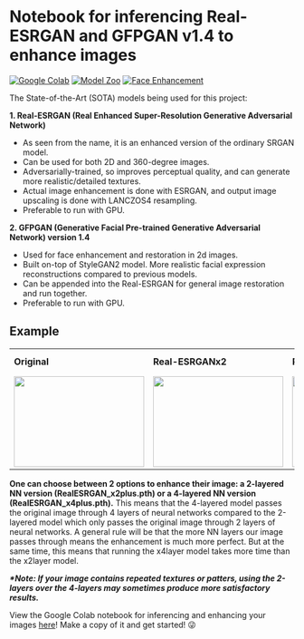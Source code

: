 # Notebook for inferencing Real-ESRGAN and GFPGAN v1.4 to enhance images
[![Google Colab](https://img.shields.io/badge/Google%20Colab-Notebook-34A853?style=flat-square&logo=googlecolab&logoColor=white)](https://colab.research.google.com/drive/1jchSitQtj7c3g9wJDdqOVaXK-WVNPJjm?usp=sharing)
[![Model Zoo](https://img.shields.io/badge/Model%20Zoo-Real%20ESRGAN-blue?style=flat-square&logo=github&logoColor=white)](https://github.com/xinntao/Real-ESRGAN/blob/master/docs/model_zoo.md)
[![Face Enhancement](https://img.shields.io/badge/Face%20Enhancement-GFPGAN-red?style=flat-square&logo=github&logoColor=white)](https://github.com/TencentARC/GFPGAN)

The State-of-the-Art (SOTA) models being used for this project:

**1. Real-ESRGAN (Real Enhanced Super-Resolution Generative Adversarial Network)**
  * As seen from the name, it is an enhanced version of the ordinary SRGAN model.
  * Can be used for both 2D and 360-degree images.
  * Adversarially-trained, so improves perceptual quality, and can generate more realistic/detailed textures.
  * Actual image enhancement is done with ESRGAN, and output image upscaling is done with LANCZOS4 resampling.
  * Preferable to run with GPU.

**2. GFPGAN (Generative Facial Pre-trained Generative Adversarial Network) version 1.4**
  * Used for face enhancement and restoration in 2d images.
  * Built on-top of StyleGAN2 model. More realistic facial expression reconstructions compared to previous models.
  * Can be appended into the Real-ESRGAN for general image restoration and run together.
  * Preferable to run with GPU.

## Example

<table align="center">
 <tr>
  <td><b>Original</b></td>
  <td><b>Real-ESRGANx2</b></td>
  <td><b>Real-ESRGANx4</b></td>
  <td><b>Real-ESRGANx4 +<br>GFPGAN Face Enhancement</b></td>
 </tr>
 <tr>
  <td><img src="https://github.com/KVignesh122/image-enhancement/assets/55841532/906326e1-1526-444b-ab8f-0a38cded1c09" width=230 height=160)></td>
  <td><img src="https://github.com/KVignesh122/image-enhancement/assets/55841532/ff2a9d6a-b0bd-4ab3-a696-54ab5d672883" width=230 height=160)></td>
  <td><img src="https://github.com/KVignesh122/image-enhancement/assets/55841532/265eca15-d209-41ae-a270-c225fa9ab0f6" width=230 height=160)></td>
  <td><img src="https://github.com/KVignesh122/image-enhancement/assets/55841532/83d297fd-35f2-4bea-9756-bb77dd5caed8" width=230 height=160)></td>
 </tr>
</table>

**One can choose between 2 options to enhance their image: a 2-layered NN version (RealESRGAN_x2plus.pth) or a 4-layered NN version (RealESRGAN_x4plus.pth).** This means that the 4-layered model passes the original image through 4 layers of neural networks compared to the 2-layered model which only passes the original image through 2 layers of neural networks. A general rule will be that the more NN layers our image passes through means the enhancement is much more perfect. But at the same time, this means that running the x4layer model takes more time than the x2layer model.

**_*Note: If your image contains repeated textures or patters, using the 2-layers over the 4-layers may sometimes produce more satisfactory results._**

View the Google Colab notebook for inferencing and enhancing your images [here](https://colab.research.google.com/drive/1jchSitQtj7c3g9wJDdqOVaXK-WVNPJjm?usp=sharing)! Make a copy of it and get started! 😜
